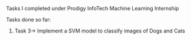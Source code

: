 Tasks I completed under Prodigy InfoTech Machine Learning Internship

Tasks done so far:
1. Task 3-> Implement a SVM model to classify images of Dogs and Cats
